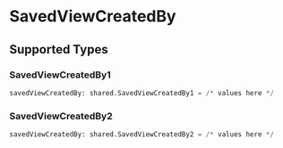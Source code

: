 # SavedViewCreatedBy


## Supported Types

### SavedViewCreatedBy1

```python
savedViewCreatedBy: shared.SavedViewCreatedBy1 = /* values here */
```

### SavedViewCreatedBy2

```python
savedViewCreatedBy: shared.SavedViewCreatedBy2 = /* values here */
```

